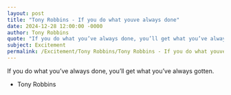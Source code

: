 ```yaml
---
layout: post
title: "Tony Robbins - If you do what youve always done"
date: 2024-12-28 12:00:00 -0000
author: Tony Robbins
quote: "If you do what you’ve always done, you’ll get what you’ve always gotten."
subject: Excitement
permalink: /Excitement/Tony Robbins/Tony Robbins - If you do what youve always done
---
```


If you do what you’ve always done, you’ll get what you’ve always gotten.

- Tony Robbins
